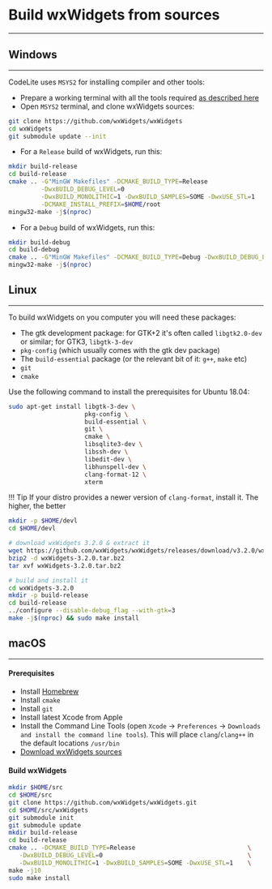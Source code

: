 # Build wxWidgets from sources
---

## Windows
---

CodeLite uses `MSYS2` for installing compiler and other tools:

- Prepare a working terminal with all the tools required [as described here][4]
- Open `MSYS2` terminal, and clone wxWidgets sources:

```bash
git clone https://github.com/wxWidgets/wxWidgets
cd wxWidgets
git submodule update --init
```

- For a `Release` build of wxWidgets, run this:

```bash
mkdir build-release
cd build-release
cmake .. -G"MinGW Makefiles" -DCMAKE_BUILD_TYPE=Release                 \
         -DwxBUILD_DEBUG_LEVEL=0                                        \
         -DwxBUILD_MONOLITHIC=1 -DwxBUILD_SAMPLES=SOME -DwxUSE_STL=1    \
         -DCMAKE_INSTALL_PREFIX=$HOME/root
mingw32-make -j$(nproc)
```

- For a `Debug` build of wxWidgets, run this:

```bash
mkdir build-debug
cd build-debug
cmake .. -G"MinGW Makefiles" -DCMAKE_BUILD_TYPE=Debug -DwxBUILD_DEBUG_LEVEL=1
mingw32-make -j$(nproc)
```

## Linux
---

To build wxWidgets on you computer you will need these packages:

- The gtk development package: for GTK+2 it's often called `libgtk2.0-dev` or similar; for GTK3, `libgtk-3-dev`
- `pkg-config` (which usually comes with the gtk dev package)
- The `build-essential` package (or the relevant bit of it: `g++`, `make` etc)
- `git`
- `cmake`

Use the following command to install the prerequisites for Ubuntu 18.04:

```bash
sudo apt-get install libgtk-3-dev \
                     pkg-config \
                     build-essential \
                     git \
                     cmake \
                     libsqlite3-dev \
                     libssh-dev \
                     libedit-dev \
                     libhunspell-dev \
                     clang-format-12 \
                     xterm
```

!!! Tip
    If your distro provides a newer version of `clang-format`, install it. The higher, the better

```bash
mkdir -p $HOME/devl
cd $HOME/devl

# download wxWidgets 3.2.0 & extract it
wget https://github.com/wxWidgets/wxWidgets/releases/download/v3.2.0/wxWidgets-3.2.0.tar.bz2
bzip2 -d wxWidgets-3.2.0.tar.bz2
tar xvf wxWidgets-3.2.0.tar.bz2

# build and install it
cd wxWidgets-3.2.0
mkdir -p build-release
cd build-release
../configure --disable-debug_flag --with-gtk=3
make -j$(nproc) && sudo make install
```

## macOS
---

#### Prerequisites

- Install [Homebrew][1]
- Install `cmake`
- Install `git`
- Install latest Xcode from Apple
- Install the Command Line Tools (open `Xcode` &#8594;  `Preferences` &#8594;  `Downloads and install the command line tools`). This will place `clang`/`clang++` in the default locations `/usr/bin`
- [Download wxWidgets sources][2]

#### Build wxWidgets

```bash
mkdir $HOME/src
cd $HOME/src
git clone https://github.com/wxWidgets/wxWidgets.git
cd $HOME/src/wxWidgets
git submodule init
git submodule update
mkdir build-release
cd build-release
cmake .. -DCMAKE_BUILD_TYPE=Release                               \
   -DwxBUILD_DEBUG_LEVEL=0                                        \
   -DwxBUILD_MONOLITHIC=1 -DwxBUILD_SAMPLES=SOME -DwxUSE_STL=1    \
make -j10
sudo make install
```

 [1]: https://brew.sh/
 [2]: https://wxwidgets.org/downloads/
 [3]: https://www.wxwidgets.org/downloads
 [4]: /build/mingw_builds/#prepare-a-working-environment
